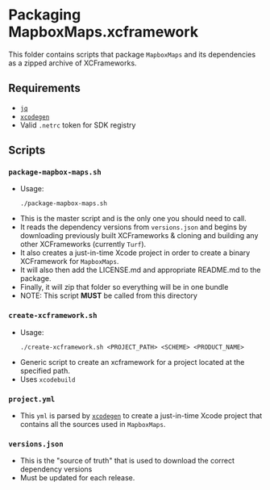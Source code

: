# Packaging MapboxMaps.xcframework

This folder contains scripts that package `MapboxMaps` and its dependencies as a
zipped archive of XCFrameworks.

## Requirements

- [`jq`](https://stedolan.github.io/jq/)
- [`xcodegen`](https://github.com/yonaskolb/XcodeGen)
- Valid `.netrc` token for SDK registry

## Scripts

### `package-mapbox-maps.sh`

- Usage:
  ```
  ./package-mapbox-maps.sh
  ```
- This is the master script and is the only one you should need to call.
- It reads the dependency versions from `versions.json` and begins by
  downloading previously built XCFrameworks & cloning and building any other
  XCFrameworks (currently `Turf`).
- It also creates a just-in-time Xcode project in order to create a binary
  XCFramework for `MapboxMaps`.
- It will also then add the LICENSE.md and appropriate README.md to the package.
- Finally, it will zip that folder so everything will be in one bundle
- NOTE: This script **MUST** be called from this directory

### `create-xcframework.sh`

- Usage:
  ```
  ./create-xcframework.sh <PROJECT_PATH> <SCHEME> <PRODUCT_NAME>
  ```
- Generic script to create an xcframework for a project located at the specified path.
- Uses `xcodebuild`

### `project.yml`

- This `yml` is parsed by [`xcodegen`](https://github.com/yonaskolb/XcodeGen) to
  create a just-in-time Xcode project that contains all the sources used in
  `MapboxMaps`.

### `versions.json`

- This is the "source of truth" that is used to download the correct dependency
  versions
- Must be updated for each release.
